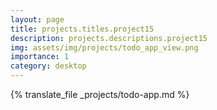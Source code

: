 ```yaml
---
layout: page
title: projects.titles.project15
description: projects.descriptions.project15
img: assets/img/projects/todo_app_view.png
importance: 1
category: desktop
---
```


{% translate_file _projects/todo-app.md %}
